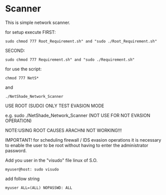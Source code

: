 # Scanner

This is simple network scanner.

for setup execute FIRST:

```
sudo chmod 777 Root_Requirement.sh" and "sudo ./Root_Requirement.sh"
```
SECOND:

```
sudo chmod 777 Requirement.sh" and "sudo ./Requirement.sh"
```

for use the script:

```
chmod 777 NetS*
```
and 

```
./NetShade_Network_Scanner
```

USE ROOT (SUDO) ONLY TEST EVASION MODE 

e.g.    sudo ./NetShade_Network_Scanner  (NOT USE FOR NOT EVASION OPERATION) 

NOTE:USING ROOT CAUSES ARACHNI NOT WORKING!!!

IMPORTANT! for scheduling firewall / IDS evasion operations it is necessary to enable the user to be root without having to enter the administrator password.

Add you user in the "visudo" file linux of S.O. 

```
myuser@host: sudo visudo
```
add follow string

```
myuser ALL=(ALL) NOPASSWD: ALL

```

